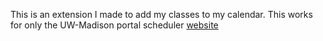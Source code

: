 This is an extension I made to add my classes to my calendar. This works for only the UW-Madison portal scheduler [website](https://my.wisc.edu/portal/p/class-schedule)
